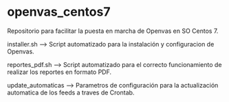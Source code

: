 # openvas_centos7
Repositorio para facilitar la puesta en marcha de Openvas en SO Centos 7.

installer.sh --> Script automatizado para la instalación y configuracion de Openvas.

reportes_pdf.sh --> Script automatizado para el correcto funcionamiento de realizar los reportes en formato PDF.

update_automaticas --> Parametros de configuración para la actualización automatica de los feeds a traves de Crontab.

